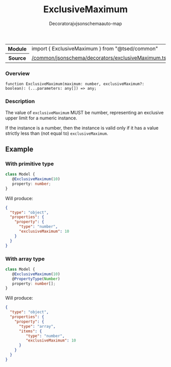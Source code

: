 
<header class="symbol-info-header"><h1 id="exclusivemaximum">ExclusiveMaximum</h1><label class="symbol-info-type-label decorator">Decorator</label><label class="api-type-label ajv" title="ajv">ajv</label><label class="api-type-label jsonschema" title="jsonschema">jsonschema</label><label class="api-type-label auto-map" title="The data will be stored on the right place according to the type and collectionType (primitive or collection).">auto-map</label></header>
<!-- summary -->
<section class="symbol-info"><table class="is-full-width"><tbody><tr><th>Module</th><td><div class="lang-typescript"><span class="token keyword">import</span> { ExclusiveMaximum }&nbsp;<span class="token keyword">from</span>&nbsp;<span class="token string">"@tsed/common"</span></div></td></tr><tr><th>Source</th><td><a href="https://github.com/Romakita/ts-express-decorators/blob/v4.0.4/src//common/jsonschema/decorators/exclusiveMaximum.ts#L0-L0">/common/jsonschema/decorators/exclusiveMaximum.ts</a></td></tr></tbody></table></section>
<!-- overview -->


### Overview


<pre><code class="typescript-lang ">function <span class="token function">ExclusiveMaximum</span><span class="token punctuation">(</span>maximum<span class="token punctuation">:</span> <span class="token keyword">number</span><span class="token punctuation">,</span> exclusiveMaximum?<span class="token punctuation">:</span> <span class="token keyword">boolean</span><span class="token punctuation">)</span><span class="token punctuation">:</span> <span class="token punctuation">(</span>...parameters<span class="token punctuation">:</span> <span class="token keyword">any</span><span class="token punctuation">[</span><span class="token punctuation">]</span><span class="token punctuation">)</span> => <span class="token keyword">any</span><span class="token punctuation">;</span></code></pre>


<!-- Parameters -->

<!-- Description -->


### Description

The value of `exclusiveMaximum` MUST be number, representing an exclusive upper limit for a numeric instance.

If the instance is a number, then the instance is valid only if it has a value strictly less than (not equal to) `exclusiveMaximum`.

## Example
### With primitive type

```typescript
class Model {
   @ExclusiveMaximum(10)
   property: number;
}
```

Will produce:

```json
{
  "type": "object",
  "properties": {
    "property": {
      "type": "number",
      "exclusiveMaximum": 10
    }
  }
}
```

### With array type

```typescript
class Model {
   @ExclusiveMaximum(10)
   @PropertyType(Number)
   property: number[];
}
```

Will produce:

```json
{
  "type": "object",
  "properties": {
    "property": {
      "type": "array",
      "items": {
         "type": "number",
         "exclusiveMaximum": 10
      }
    }
  }
}
```

<!-- Members -->

